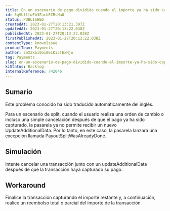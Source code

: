 ```yaml
---
title: En un escenario de pago dividido cuando el importe ya ha sido capturado, la pasarela ya no permite una solicitud de cancelación.
id: 5qVUfltwPb3FacbECRsNa0
status: PUBLISHED
createdAt: 2023-01-27T20:13:21.397Z
updatedAt: 2023-01-27T20:13:22.038Z
publishedAt: 2023-01-27T20:13:22.038Z
firstPublishedAt: 2023-01-27T20:13:22.038Z
contentType: knownIssue
productTeam: Payments
author: 2mXZkbi0oi061KicTExNjo
tag: Payments
slug: en-un-escenario-de-pago-dividido-cuando-el-importe-ya-ha-sido-capturado-la-pasarela-ya-no-permite-una-solicitud-de-cancelacion
kiStatus: Backlog
internalReference: 742046
---
```


## Sumario

<div class="alert alert-info">
  <p>Este problema conocido ha sido traducido automáticamente del inglés.</p>
</div>


Para un escenario de split, cuando el usuario realiza una orden de cambio o incluso una simple cancelación después de que el pago ya ha sido capturado, la pasarela ya no permite recibir un nuevo UpdateAdditionalData.
Por lo tanto, en este caso, la pasarela lanzará una excepción llamada PayoutSplitWasAlreadyDone.


##

## Simulación


Intente cancelar una transacción junto con un updateAdditionalData después de que la transacción haya capturado su pago.



## Workaround


Finalice la transacción capturando el importe restante y, a continuación, realice un reembolso total o parcial del importe de la transacción.





